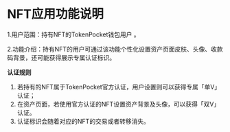 # NFT应用功能说明

1.用户范围：持有NFT的TokenPocket钱包用户 。

2.功能介绍：持有NFT的用户可通过该功能个性化设置资产页面皮肤、头像、收款码背景，还可能获得展示专属认证标识。



**认证规则**

1. 若持有的NFT属于TokenPocket官方认证，用户设置则可以获得专属「单V」认证；&#x20;
2. 在资产页面，若使用官方认证的NFT设置资产背景及头像，可以获得「双V」认证。
3. 认证标识会随着对应的NFT的交易或者转移消失。

